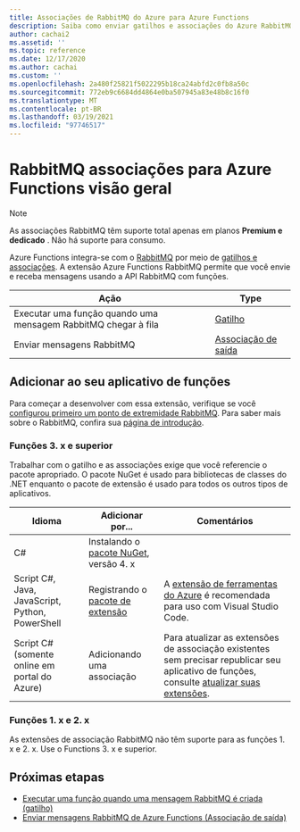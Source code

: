 ```yaml
---
title: Associações de RabbitMQ do Azure para Azure Functions
description: Saiba como enviar gatilhos e associações do Azure RabbitMQ no Azure Functions.
author: cachai2
ms.assetid: ''
ms.topic: reference
ms.date: 12/17/2020
ms.author: cachai
ms.custom: ''
ms.openlocfilehash: 2a480f25821f5022295b18ca24abfd2c0fb8a50c
ms.sourcegitcommit: 772eb9c6684dd4864e0ba507945a83e48b8c16f0
ms.translationtype: MT
ms.contentlocale: pt-BR
ms.lasthandoff: 03/19/2021
ms.locfileid: "97746517"
---
```

# <a name="rabbitmq-bindings-for-azure-functions-overview"></a>RabbitMQ associações para Azure Functions visão geral

> [!NOTE]
> As associações RabbitMQ têm suporte total apenas em planos **Premium e dedicado** . Não há suporte para consumo.

Azure Functions integra-se com o [RabbitMQ](https://www.rabbitmq.com/) por meio de [gatilhos e associações](./functions-triggers-bindings.md). A extensão Azure Functions RabbitMQ permite que você envie e receba mensagens usando a API RabbitMQ com funções.

| Ação | Type |
|---------|---------|
| Executar uma função quando uma mensagem RabbitMQ chegar à fila | [Gatilho](./functions-bindings-rabbitmq-trigger.md) |
| Enviar mensagens RabbitMQ |[Associação de saída](./functions-bindings-rabbitmq-output.md) |

## <a name="add-to-your-functions-app"></a>Adicionar ao seu aplicativo de funções

Para começar a desenvolver com essa extensão, verifique se você [configurou primeiro um ponto de extremidade RabbitMQ](https://github.com/Azure/azure-functions-rabbitmq-extension/wiki/Setting-up-a-RabbitMQ-Endpoint). Para saber mais sobre o RabbitMQ, confira sua [página de introdução](https://www.rabbitmq.com/getstarted.html).

### <a name="functions-3x-and-higher"></a>Funções 3. x e superior

Trabalhar com o gatilho e as associações exige que você referencie o pacote apropriado. O pacote NuGet é usado para bibliotecas de classes do .NET enquanto o pacote de extensão é usado para todos os outros tipos de aplicativos.

| Idioma                                        | Adicionar por...                                   | Comentários
|-------------------------------------------------|---------------------------------------------|-------------|
| C#                                              | Instalando o [pacote NuGet], versão 4. x | |
| Script C#, Java, JavaScript, Python, PowerShell | Registrando o [pacote de extensão]          | A [extensão de ferramentas do Azure] é recomendada para uso com Visual Studio Code. |
| Script C# (somente online em portal do Azure)         | Adicionando uma associação                            | Para atualizar as extensões de associação existentes sem precisar republicar seu aplicativo de funções, consulte [atualizar suas extensões]. |

[Pacote NuGet]: https://www.nuget.org/packages/Microsoft.Azure.WebJobs.Extensions.RabbitMQ
[core tools]: ./functions-run-local.md
[pacote de extensão]: ./functions-bindings-register.md#extension-bundles
[Atualizar suas extensões]: ./functions-bindings-register.md
[Extensão de ferramentas do Azure]: https://marketplace.visualstudio.com/items?itemName=ms-vscode.vscode-node-azure-pack

### <a name="functions-1x-and-2x"></a>Funções 1. x e 2. x

As extensões de associação RabbitMQ não têm suporte para as funções 1. x e 2. x. Use o Functions 3. x e superior.

## <a name="next-steps"></a>Próximas etapas

- [Executar uma função quando uma mensagem RabbitMQ é criada (gatilho)](./functions-bindings-rabbitmq-trigger.md)
- [Enviar mensagens RabbitMQ de Azure Functions (Associação de saída)](./functions-bindings-rabbitmq-output.md)